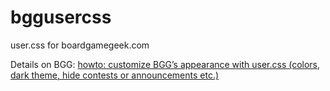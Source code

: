 # bggusercss
user.css for boardgamegeek.com

Details on BGG: <a href="https://www.boardgamegeek.com/thread/2009167/howto-customize-bggs-appearance-usercss-colors-dar">howto: customize BGG’s appearance with user.css (colors, dark theme, hide contests or announcements etc.)</a>